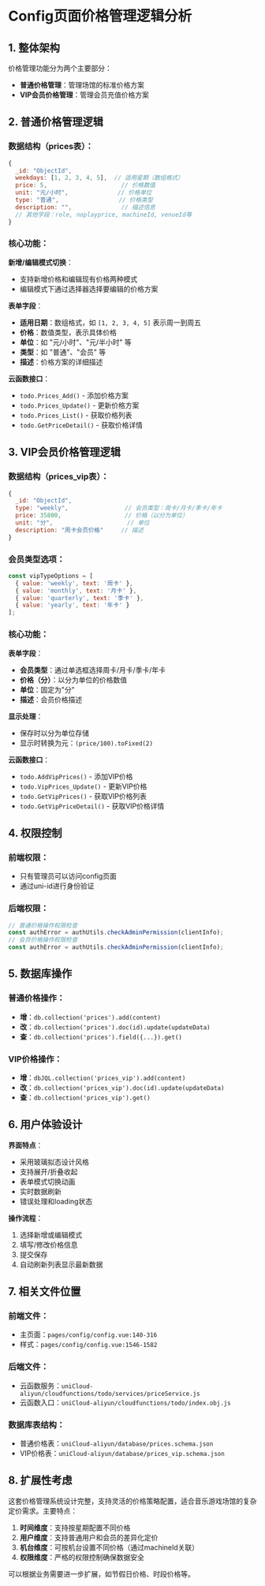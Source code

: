 # Config页面价格管理逻辑分析

## 1. 整体架构

价格管理功能分为两个主要部分：
- **普通价格管理**：管理场馆的标准价格方案
- **VIP会员价格管理**：管理会员充值价格方案

## 2. 普通价格管理逻辑

### 数据结构（prices表）：
```javascript
{
  _id: "ObjectId",
  weekdays: [1, 2, 3, 4, 5],  // 适用星期（数组格式）
  price: 5,                     // 价格数值
  unit: "元/小时",              // 价格单位
  type: "普通",                 // 价格类型
  description: "",              // 描述信息
  // 其他字段：role, noplayprice, machineId, venueId等
}
```

### 核心功能：

**新增/编辑模式切换**：
- 支持新增价格和编辑现有价格两种模式
- 编辑模式下通过选择器选择要编辑的价格方案

**表单字段**：
- **适用日期**：数组格式，如 `[1, 2, 3, 4, 5]` 表示周一到周五
- **价格**：数值类型，表示具体价格
- **单位**：如 "元/小时"、"元/半小时" 等
- **类型**：如 "普通"、"会员" 等
- **描述**：价格方案的详细描述

**云函数接口**：
- `todo.Prices_Add()` - 添加价格方案
- `todo.Prices_Update()` - 更新价格方案
- `todo.Prices_List()` - 获取价格列表
- `todo.GetPriceDetail()` - 获取价格详情

## 3. VIP会员价格管理逻辑

### 数据结构（prices_vip表）：
```javascript
{
  _id: "ObjectId",
  type: "weekly",                // 会员类型：周卡/月卡/季卡/年卡
  price: 35800,                  // 价格（以分为单位）
  unit: "分",                     // 单位
  description: "周卡会员价格"     // 描述
}
```

### 会员类型选项：
```javascript
const vipTypeOptions = [
  { value: 'weekly', text: '周卡' },
  { value: 'monthly', text: '月卡' },
  { value: 'quarterly', text: '季卡' },
  { value: 'yearly', text: '年卡' }
];
```

### 核心功能：

**表单字段**：
- **会员类型**：通过单选框选择周卡/月卡/季卡/年卡
- **价格（分）**：以分为单位的价格数值
- **单位**：固定为"分"
- **描述**：会员价格描述

**显示处理**：
- 保存时以分为单位存储
- 显示时转换为元：`(price/100).toFixed(2)`

**云函数接口**：
- `todo.AddVipPrices()` - 添加VIP价格
- `todo.VipPrices_Update()` - 更新VIP价格
- `todo.GetVipPrices()` - 获取VIP价格列表
- `todo.GetVipPriceDetail()` - 获取VIP价格详情

## 4. 权限控制

### 前端权限：
- 只有管理员可以访问config页面
- 通过uni-id进行身份验证

### 后端权限：
```javascript
// 普通价格操作权限检查
const authError = authUtils.checkAdminPermission(clientInfo);
// 会员价格操作权限检查
const authError = authUtils.checkAdminPermission(clientInfo);
```

## 5. 数据库操作

### 普通价格操作：
- **增**：`db.collection('prices').add(content)`
- **改**：`db.collection('prices').doc(id).update(updateData)`
- **查**：`db.collection('prices').field({...}).get()`

### VIP价格操作：
- **增**：`dbJQL.collection('prices_vip').add(content)`
- **改**：`db.collection('prices_vip').doc(id).update(updateData)`
- **查**：`db.collection('prices_vip').get()`

## 6. 用户体验设计

**界面特点**：
- 采用玻璃拟态设计风格
- 支持展开/折叠收起
- 表单模式切换动画
- 实时数据刷新
- 错误处理和loading状态

**操作流程**：
1. 选择新增或编辑模式
2. 填写/修改价格信息
3. 提交保存
4. 自动刷新列表显示最新数据

## 7. 相关文件位置

### 前端文件：
- 主页面：`pages/config/config.vue:140-316`
- 样式：`pages/config/config.vue:1546-1582`

### 后端文件：
- 云函数服务：`uniCloud-aliyun/cloudfunctions/todo/services/priceService.js`
- 云函数入口：`uniCloud-aliyun/cloudfunctions/todo/index.obj.js`

### 数据库表结构：
- 普通价格表：`uniCloud-aliyun/database/prices.schema.json`
- VIP价格表：`uniCloud-aliyun/database/prices_vip.schema.json`

## 8. 扩展性考虑

这套价格管理系统设计完整，支持灵活的价格策略配置，适合音乐游戏场馆的复杂定价需求。主要特点：

1. **时间维度**：支持按星期配置不同价格
2. **用户维度**：支持普通用户和会员的差异化定价
3. **机台维度**：可按机台设置不同价格（通过machineId关联）
4. **权限维度**：严格的权限控制确保数据安全

可以根据业务需要进一步扩展，如节假日价格、时段价格等。